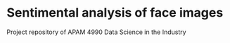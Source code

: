 # Sentimental analysis of face images

Project repository of APAM 4990 Data Science in the Industry


